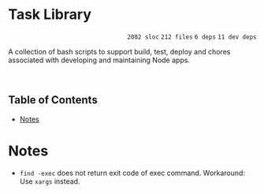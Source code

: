 # Task Library

<p align="right"><code>2082 sloc</code>&nbsp;<code>212 files</code>&nbsp;<code>6 deps</code>&nbsp;<code>11 dev deps</code></p>

A collection of bash scripts to support build, test, deploy and chores associated with developing and maintaining Node apps.

<br />

<!-- START doctoc generated TOC please keep comment here to allow auto update -->
<!-- DON'T EDIT THIS SECTION, INSTEAD RE-RUN doctoc TO UPDATE -->
## Table of Contents

- [Notes](#notes)

<!-- END doctoc generated TOC please keep comment here to allow auto update -->

# Notes

- `find -exec` does not return exit code of exec command. Workaround: Use `xargs` instead.

